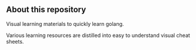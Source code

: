 ## About this repository

Visual learning materials to quickly learn golang.

Various learning resources are distilled into easy to understand visual cheat sheets.

